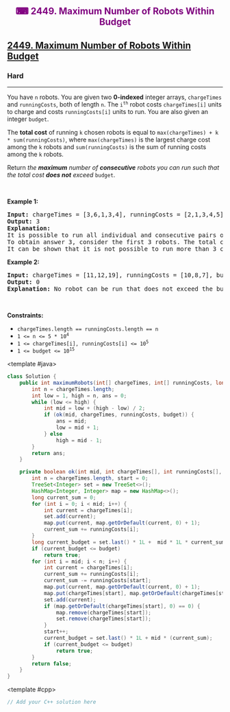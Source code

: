 <div align = "center">
<h style = "margin-bottom: 0px; margin-top: 0px; color : purple;" align = "center" class = "header">

## ⌨ 2449. Maximum Number of Robots Within Budget

</h>
</div>

<h2><a href="https://leetcode.com/problems/maximum-number-of-robots-within-budget" target = "_blank">2449. Maximum Number of Robots Within Budget</a></h2><h3>Hard</h3><hr><p>You have <code>n</code> robots. You are given two <strong>0-indexed</strong> integer arrays, <code>chargeTimes</code> and <code>runningCosts</code>, both of length <code>n</code>. The <code>i<sup>th</sup></code> robot costs <code>chargeTimes[i]</code> units to charge and costs <code>runningCosts[i]</code> units to run. You are also given an integer <code>budget</code>.</p>

<p>The <strong>total cost</strong> of running <code>k</code> chosen robots is equal to <code>max(chargeTimes) + k * sum(runningCosts)</code>, where <code>max(chargeTimes)</code> is the largest charge cost among the <code>k</code> robots and <code>sum(runningCosts)</code> is the sum of running costs among the <code>k</code> robots.</p>

<p>Return<em> the <strong>maximum</strong> number of <strong>consecutive</strong> robots you can run such that the total cost <strong>does not</strong> exceed </em><code>budget</code>.</p>

<p>&nbsp;</p>
<p><strong class="example">Example 1:</strong></p>

<pre>
<strong>Input:</strong> chargeTimes = [3,6,1,3,4], runningCosts = [2,1,3,4,5], budget = 25
<strong>Output:</strong> 3
<strong>Explanation:</strong> 
It is possible to run all individual and consecutive pairs of robots within budget.
To obtain answer 3, consider the first 3 robots. The total cost will be max(3,6,1) + 3 * sum(2,1,3) = 6 + 3 * 6 = 24 which is less than 25.
It can be shown that it is not possible to run more than 3 consecutive robots within budget, so we return 3.
</pre>

<p><strong class="example">Example 2:</strong></p>

<pre>
<strong>Input:</strong> chargeTimes = [11,12,19], runningCosts = [10,8,7], budget = 19
<strong>Output:</strong> 0
<strong>Explanation:</strong> No robot can be run that does not exceed the budget, so we return 0.
</pre>

<p>&nbsp;</p>
<p><strong>Constraints:</strong></p>

<ul>
	<li><code>chargeTimes.length == runningCosts.length == n</code></li>
	<li><code>1 &lt;= n &lt;= 5 * 10<sup>4</sup></code></li>
	<li><code>1 &lt;= chargeTimes[i], runningCosts[i] &lt;= 10<sup>5</sup></code></li>
	<li><code>1 &lt;= budget &lt;= 10<sup>15</sup></code></li>
</ul>

<CodeTabs :languages="[ { name: 'C++', slot: 'cpp' }, { name: 'Java', slot: 'java' } ]">

<template #java>

```java
class Solution {
    public int maximumRobots(int[] chargeTimes, int[] runningCosts, long budget) {
        int n = chargeTimes.length;
        int low = 1, high = n, ans = 0;
        while (low <= high) {
            int mid = low + (high - low) / 2;
            if (ok(mid, chargeTimes, runningCosts, budget)) {
                ans = mid;
                low = mid + 1;
            } else
                high = mid - 1;
        }
        return ans;
    }

    private boolean ok(int mid, int chargeTimes[], int runningCosts[], long budget) {
        int n = chargeTimes.length, start = 0;
        TreeSet<Integer> set = new TreeSet<>();
        HashMap<Integer, Integer> map = new HashMap<>();
        long current_sum = 0;
        for (int i = 0; i < mid; i++) {
            int current = chargeTimes[i];
            set.add(current);
            map.put(current, map.getOrDefault(current, 0) + 1);
            current_sum += runningCosts[i];
        }
        long current_budget = set.last() * 1L +  mid * 1L * current_sum;
        if (current_budget <= budget)
            return true;
        for (int i = mid; i < n; i++) {
            int current = chargeTimes[i];
            current_sum += runningCosts[i];
            current_sum -= runningCosts[start];
            map.put(current, map.getOrDefault(current, 0) + 1);
            map.put(chargeTimes[start], map.getOrDefault(chargeTimes[start], 0) -1);
            set.add(current);
            if (map.getOrDefault(chargeTimes[start], 0) == 0) {
                map.remove(chargeTimes[start]);
                set.remove(chargeTimes[start]);
            }
            start++;
            current_budget = set.last() * 1L + mid * (current_sum);
            if (current_budget <= budget)
                return true;
        }
        return false;
    }
}
```

</template>

<template #cpp>

```cpp
// Add your C++ solution here
```

</template>

</CodeTabs>
